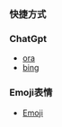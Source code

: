 ### 快捷方式

### ChatGpt
* [ora](https://ora.ai)
* [bing](https://bing.com)


### Emoji表情
* [Emoji](https://www.emojiall.com/zh-hans/all-emojis)